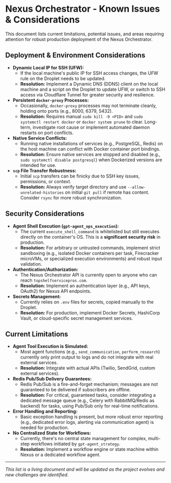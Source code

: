 # Nexus Orchestrator - Known Issues & Considerations

This document lists current limitations, potential issues, and areas requiring attention for robust production deployment of the Nexus Orchestrator.

## Deployment & Environment Considerations

* **Dynamic Local IP for SSH (UFW):**
    * If the local machine's public IP for SSH access changes, the UFW rule on the Droplet needs to be updated.
    * **Resolution:** Implement a Dynamic DNS (DDNS) client on the local machine and a script on the Droplet to update UFW, or switch to SSH access via Cloudflare Tunnel for greater security and resilience.
* **Persistent `docker-proxy` Processes:**
    * Occasionally, `docker-proxy` processes may not terminate cleanly, holding onto ports (e.g., 8000, 6379, 5432).
    * **Resolution:** Requires manual `sudo kill -9 <PID>` and `sudo systemctl restart docker` or `docker system prune` to clear. Long-term, investigate root cause or implement automated daemon restarts on port conflicts.
* **Native Service Conflicts:**
    * Running native installations of services (e.g., PostgreSQL, Redis) on the host machine can conflict with Docker container port bindings.
    * **Resolution:** Ensure native services are stopped and disabled (e.g., `sudo systemctl disable postgresql`) when Dockerized versions are intended for use.
* **`scp` File Transfer Robustness:**
    * Initial `scp` transfers can be finicky due to SSH key issues, permissions, or context.
    * **Resolution:** Always verify target directory and use `--allow-unrelated-histories` on initial `git pull` if remote has content. Consider `rsync` for more robust synchronization.

## Security Considerations

* **Agent Shell Execution (`gpt-agent_ops_execution`):**
    * The current `execute_shell_command` is whitelisted but still executes directly on the container's OS. This is a **significant security risk** in production.
    * **Resolution:** For arbitrary or untrusted commands, implement strict sandboxing (e.g., isolated Docker containers per task, Firecracker microVMs, or specialized execution environments) and robust input validation.
* **Authentication/Authorization:**
    * The Nexus Orchestrator API is currently open to anyone who can reach `topshelfservicepros.com`.
    * **Resolution:** Implement an authentication layer (e.g., API keys, OAuth2) for Nexus API endpoints.
* **Secrets Management:**
    * Currently relies on `.env` files for secrets, copied manually to the Droplet.
    * **Resolution:** For production, implement Docker Secrets, HashiCorp Vault, or cloud-specific secret management services.

## Current Limitations

* **Agent Tool Execution is Simulated:**
    * Most agent functions (e.g., `send_communication`, `perform_research`) currently only print output to logs and do not integrate with real external services.
    * **Resolution:** Integrate with actual APIs (Twilio, SendGrid, custom external services).
* **Redis Pub/Sub Delivery Guarantees:**
    * Redis Pub/Sub is a fire-and-forget mechanism; messages are not guaranteed to be delivered if subscribers are offline.
    * **Resolution:** For critical, guaranteed tasks, consider integrating a dedicated message queue (e.g., Celery with RabbitMQ/Redis as backend) for tasks, using Pub/Sub only for real-time notifications.
* **Error Handling and Reporting:**
    * Basic exception handling is present, but more robust error reporting (e.g., dedicated error logs, alerting via communication agent) is needed for production.
* **No Centralized State for Workflows:**
    * Currently, there's no central state management for complex, multi-step workflows initiated by `gpt-agent_strategy`.
    * **Resolution:** Implement a workflow engine or state machine within Nexus or a dedicated workflow agent.

---

*This list is a living document and will be updated as the project evolves and new challenges are identified.*
